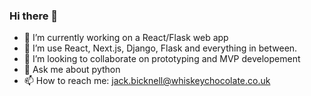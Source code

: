### Hi there 👋

- 🔭 I’m currently working on a React/Flask web app
- 🌱 I’m use React, Next.js, Django, Flask and everything in between.
- 👯 I’m looking to collaborate on prototyping and MVP developement
- 💬 Ask me about python
- 📫 How to reach me: jack.bicknell@whiskeychocolate.co.uk
